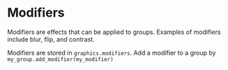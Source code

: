 # Modifiers

Modifiers are effects that can be applied to groups.
Examples of modifiers include blur, flip, and contrast.

Modifiers are stored in `graphics.modifiers`.
Add a modifier to a group by `my_group.add_modifier(my_modifier)`
